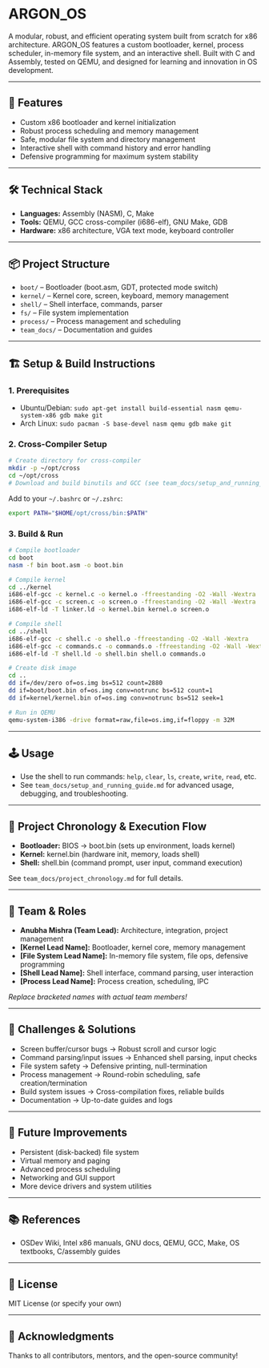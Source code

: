 # ARGON_OS

A modular, robust, and efficient operating system built from scratch for x86 architecture. ARGON_OS features a custom bootloader, kernel, process scheduler, in-memory file system, and an interactive shell. Built with C and Assembly, tested on QEMU, and designed for learning and innovation in OS development.

---

## 🚀 Features
- Custom x86 bootloader and kernel initialization
- Robust process scheduling and memory management
- Safe, modular file system and directory management
- Interactive shell with command history and error handling
- Defensive programming for maximum system stability

---

## 🛠️ Technical Stack
- **Languages:** Assembly (NASM), C, Make
- **Tools:** QEMU, GCC cross-compiler (i686-elf), GNU Make, GDB
- **Hardware:** x86 architecture, VGA text mode, keyboard controller

---

## 📦 Project Structure
- `boot/` – Bootloader (boot.asm, GDT, protected mode switch)
- `kernel/` – Kernel core, screen, keyboard, memory management
- `shell/` – Shell interface, commands, parser
- `fs/` – File system implementation
- `process/` – Process management and scheduling
- `team_docs/` – Documentation and guides

---

## 🏗️ Setup & Build Instructions

### 1. Prerequisites
- Ubuntu/Debian: `sudo apt-get install build-essential nasm qemu-system-x86 gdb make git`
- Arch Linux: `sudo pacman -S base-devel nasm qemu gdb make git`

### 2. Cross-Compiler Setup
```bash
# Create directory for cross-compiler
mkdir -p ~/opt/cross
cd ~/opt/cross
# Download and build binutils and GCC (see team_docs/setup_and_running_guide.md for full steps)
```
Add to your `~/.bashrc` or `~/.zshrc`:
```bash
export PATH="$HOME/opt/cross/bin:$PATH"
```

### 3. Build & Run
```bash
# Compile bootloader
cd boot
nasm -f bin boot.asm -o boot.bin

# Compile kernel
cd ../kernel
i686-elf-gcc -c kernel.c -o kernel.o -ffreestanding -O2 -Wall -Wextra
i686-elf-gcc -c screen.c -o screen.o -ffreestanding -O2 -Wall -Wextra
i686-elf-ld -T linker.ld -o kernel.bin kernel.o screen.o

# Compile shell
cd ../shell
i686-elf-gcc -c shell.c -o shell.o -ffreestanding -O2 -Wall -Wextra
i686-elf-gcc -c commands.c -o commands.o -ffreestanding -O2 -Wall -Wextra
i686-elf-ld -T shell.ld -o shell.bin shell.o commands.o

# Create disk image
cd ..
dd if=/dev/zero of=os.img bs=512 count=2880
dd if=boot/boot.bin of=os.img conv=notrunc bs=512 count=1
dd if=kernel/kernel.bin of=os.img conv=notrunc bs=512 seek=1

# Run in QEMU
qemu-system-i386 -drive format=raw,file=os.img,if=floppy -m 32M
```

---

## 🕹️ Usage
- Use the shell to run commands: `help`, `clear`, `ls`, `create`, `write`, `read`, etc.
- See `team_docs/setup_and_running_guide.md` for advanced usage, debugging, and troubleshooting.

---

## 📅 Project Chronology & Execution Flow
- **Bootloader:** BIOS → boot.bin (sets up environment, loads kernel)
- **Kernel:** kernel.bin (hardware init, memory, loads shell)
- **Shell:** shell.bin (command prompt, user input, command execution)

See `team_docs/project_chronology.md` for full details.

---

## 👥 Team & Roles
- **Anubha Mishra (Team Lead):** Architecture, integration, project management
- **[Kernel Lead Name]:** Bootloader, kernel core, memory management
- **[File System Lead Name]:** In-memory file system, file ops, defensive programming
- **[Shell Lead Name]:** Shell interface, command parsing, user interaction
- **[Process Lead Name]:** Process creation, scheduling, IPC

*Replace bracketed names with actual team members!*

---

## 🧩 Challenges & Solutions
- Screen buffer/cursor bugs → Robust scroll and cursor logic
- Command parsing/input issues → Enhanced shell parsing, input checks
- File system safety → Defensive printing, null-termination
- Process management → Round-robin scheduling, safe creation/termination
- Build system issues → Cross-compilation fixes, reliable builds
- Documentation → Up-to-date guides and logs

---

## 🌱 Future Improvements
- Persistent (disk-backed) file system
- Virtual memory and paging
- Advanced process scheduling
- Networking and GUI support
- More device drivers and system utilities

---

## 📚 References
- OSDev Wiki, Intel x86 manuals, GNU docs, QEMU, GCC, Make, OS textbooks, C/assembly guides

---

## 📄 License
MIT License (or specify your own)

---

## 🙏 Acknowledgments
Thanks to all contributors, mentors, and the open-source community!
